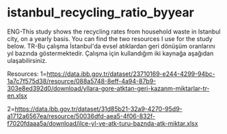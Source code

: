 # istanbul_recycling_ratio_byyear
ENG-This study shows the recycling rates from household waste in Istanbul city, on a yearly basis.
You can find the two resources I use for the study below.
TR-Bu çalışma İstanbul'da evsel atıklardan geri dönüşüm oranlarını yıl bazında göstermektedir. 
Çalışma için kullandığım iki kaynağa aşağıdan ulaşabilirsiniz.

Resources:
1=https://data.ibb.gov.tr/dataset/23710169-e244-4299-94bc-1a7c7f575d38/resource/088a5748-8eff-4a94-87b9-303e8ed392d0/download/yllara-gore-atktan-geri-kazanm-miktarlar-tr-en.xlsx

2=https://data.ibb.gov.tr/dataset/31d85b21-32a9-4270-95d9-a1712a6567ea/resource/50036dfd-aea5-4f06-832f-f7020fdaaa5a/download/ilce-yl-ve-atk-turu-baznda-atk-miktar.xlsx
